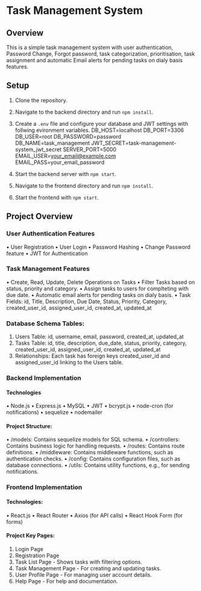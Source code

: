 # Task Management System

## Overview

This is a simple task management system with user authentication, Password Change, Forgot password, task categorization, prioritisation, task assignment and automatic Email alerts for pending tasks on dialy basis features.

## Setup

1. Clone the repository.

2. Navigate to the backend directory and run `npm install`.

3. Create a `.env` file and configure your database and JWT settings with follwing evironment variables.
    DB_HOST=localhost
    DB_PORT=3306
    DB_USER=root
    DB_PASSWORD=password
    DB_NAME=task_management
    JWT_SECRET=task-management-system_jwt_secret
    SERVER_PORT=5000
    EMAIL_USER=your_email@example.com
    EMAIL_PASS=your_email_password

4. Start the backend server with `npm start`.

5. Navigate to the frontend directory and run `npm install`.

6. Start the frontend with `npm start`.


## Project Overview ##

### User Authentication Features

•	User Registration
•	User Login
•	Password Hashing
•	Change Password feature
•	JWT for Authentication

### Task Management Features

•	Create, Read, Update, Delete Operations on Tasks
•	Filter Tasks based on status, priority and category.
•	Assign tasks to users for complteting with due date.
•	Automatic email alerts for pending tasks on dialy basis.
•	Task Fields: id, Title, Description, Due Date, Status, Priority, Category, created_user_id, assigned_user_id, created_at, updated_at

###  Database Schema Tables:
1.	Users Table:  id, username, email, password, created_at, updated_at
2.	Tasks Table:  id, title, description, due_date, status, priority, category, created_user_id,  assigned_user_id, created_at, updated_at
3.	Relationships:  Each task has foreign keys created_user_id and assigned_user_id linking to the Users table.

###  Backend Implementation 

#### Technologies
•	Node.js
•	Express.js
•	MySQL
•	JWT
•	bcrypt.js
•	node-cron (for notifications)
•	sequelize
•	nodemailer


#### Project Structure:
•	/models: Contains sequelize models for SQL schema.
•	/controllers: Contains business logic for handling requests.
•	/routes: Contains route definitions.
•	/middleware: Contains middleware functions, such as authentication checks.
•	/config: Contains configuration files, such as database connections.
•	/utils: Contains utility functions, e.g., for sending notifications.

### Frontend Implementation

#### Technologies:
•	React.js
•	React Router
•	Axios (for API calls)
•	React Hook Form (for forms)

#### Project Key Pages:
1.	Login Page
2.	Registration Page
3.	Task List Page - Shows tasks with filtering options.
4.	Task Management Page - For creating and updating tasks.
5.	User Profile Page - For managing user account details.
6.	Help Page - For help and documentation.

